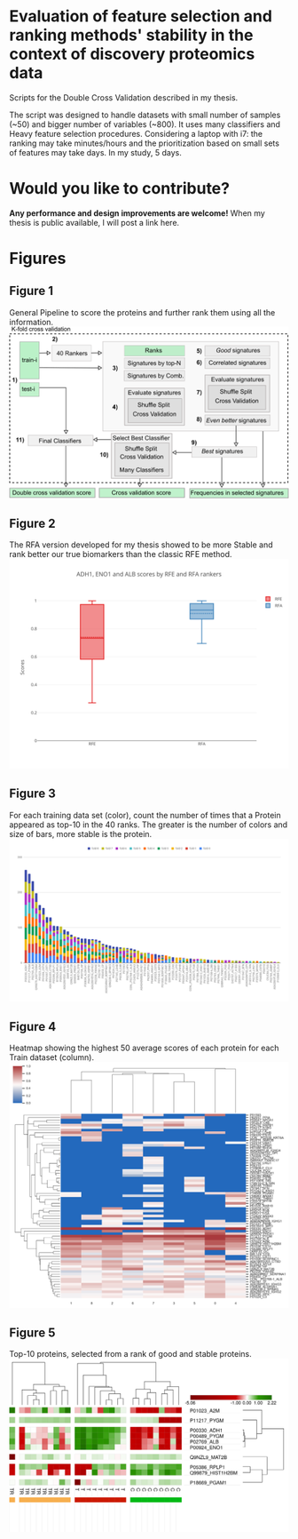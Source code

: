 
# Evaluation of feature selection and ranking methods' stability in the context of discovery proteomics data

Scripts for the Double Cross Validation described in my thesis.

The script was designed to handle datasets with small number of samples (~50) and bigger number of variables (~800). It uses many classifiers and Heavy feature selection procedures. Considering a laptop with i7: the ranking may take minutes/hours and the prioritization based on small sets of features may take days. In my study, 5 days.

# Would you like to contribute?

**Any performance and design improvements are welcome!** When my thesis is public available, I will post a link here.

# Figures

## Figure 1
General Pipeline to score the proteins and further rank them using all the information.
![](images/general_pipeline.png)

## Figure 2
The RFA version developed for my thesis showed to be more Stable and rank better our true biomarkers than the classic RFE method.
![](images/dcv_rfe_vs_rfa.png)

## Figure 3
For each training data set (color), count the number of times that a Protein appeared as top-10 in the 40 ranks. The greater is the number of colors and size of bars, more stable is the protein.
![](images/dcv_number_of_times_in_top_10.png)

## Figure 4
Heatmap showing the highest 50 average scores of each protein for each Train dataset (column).
![](images/dcv_scores_highest_50_mean_heatmap.png)

## Figure 5
Top-10 proteins, selected from a rank of good and stable proteins.
![](images/heatmap_10best_svg.png)


